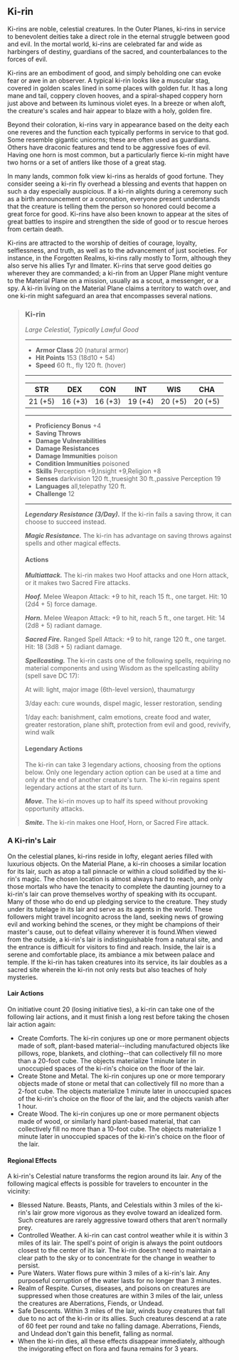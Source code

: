 ## Ki-rin
Ki-rins are noble, celestial creatures. In the Outer Planes, ki-rins in service to benevolent deities take a direct role in the eternal struggle between good and evil. In the mortal world, ki-rins are celebrated far and wide as harbingers of destiny, guardians of the sacred, and counterbalances to the forces of evil.

Ki-rins are an embodiment of good, and simply beholding one can evoke fear or awe in an observer. A typical ki-rin looks like a muscular stag, covered in golden scales lined in some places with golden fur. It has a long mane and tail, coppery cloven hooves, and a spiral-shaped coppery horn just above and between its luminous violet eyes. In a breeze or when aloft, the creature's scales and hair appear to blaze with a holy, golden fire.

Beyond their coloration, ki-rins vary in appearance based on the deity each one reveres and the function each typically performs in service to that god. Some resemble gigantic unicorns; these are often used as guardians. Others have draconic features and tend to be aggressive foes of evil. Having one horn is most common, but a particularly fierce ki-rin might have two horns or a set of antlers like those of a great stag.

In many lands, common folk view ki-rins as heralds of good fortune. They consider seeing a ki-rin fly overhead a blessing and events that happen on such a day especially auspicious. If a ki-rin alights during a ceremony such as a birth announcement or a coronation, everyone present understands that the creature is telling them the person so honored could become a great force for good. Ki-rins have also been known to appear at the sites of great battles to inspire and strengthen the side of good or to rescue heroes from certain death.

Ki-rins are attracted to the worship of deities of courage, loyalty, selflessness, and truth, as well as to the advancement of just societies. For instance, in the Forgotten Realms, ki-rins rally mostly to Torm, although they also serve his allies Tyr and Ilmater. Ki-rins that serve good deities go wherever they are commanded; a ki-rin from an Upper Plane might venture to the Material Plane on a mission, usually as a scout, a messenger, or a spy. A ki-rin living on the Material Plane claims a territory to watch over, and one ki-rin might safeguard an area that encompasses several nations.

>### Ki-rin
>*Large Celestial, Typically Lawful Good*
>___
>- **Armor Class** 20 (natural armor)
>- **Hit Points** 153 (18d10 + 54)
>- **Speed** 60 ft., fly 120 ft. (hover)
>___
>|**STR**|**DEX**|**CON**|**INT**|**WIS**|**CHA**|
>|:---:|:---:|:---:|:---:|:---:|:---:|
>|21 (+5)|16 (+3)|16 (+3)|19 (+4)|20 (+5)|20 (+5)|
>
>___
>- **Proficiency Bonus** +4
>- **Saving Throws** 
>- **Damage Vulnerabilities** 
>- **Damage Resistances** 
>- **Damage Immunities** poison
>- **Condition Immunities** poisoned
>- **Skills** Perception +9,Insight +9,Religion +8
>- **Senses** darkvision 120 ft.,truesight 30 ft.,passive Perception 19
>- **Languages** all,telepathy 120 ft.
>- **Challenge** 12
>___
>***Legendary Resistance (3/Day).*** If the ki-rin fails a saving throw, it can choose to succeed instead.
>
>***Magic Resistance.*** The ki-rin has advantage on saving throws against spells and other magical effects.
>
>#### Actions
>***Multiattack.*** The ki-rin makes two Hoof attacks and one Horn attack, or it makes two Sacred Fire attacks.
>
>***Hoof.*** Melee Weapon Attack: +9 to hit, reach 15 ft., one target. Hit: 10 (2d4 + 5) force damage.
>
>***Horn.*** Melee Weapon Attack: +9 to hit, reach 5 ft., one target. Hit: 14 (2d8 + 5) radiant damage.
>
>***Sacred Fire.*** Ranged Spell Attack: +9 to hit, range 120 ft., one target. Hit: 18 (3d8 + 5) radiant damage.
>
>***Spellcasting.*** The ki-rin casts one of the following spells, requiring no material components and using Wisdom as the spellcasting ability (spell save DC 17):
>
>At will: light, major image (6th-level version), thaumaturgy
>
>3/day each: cure wounds, dispel magic, lesser restoration, sending
>
>1/day each: banishment, calm emotions, create food and water, greater restoration, plane shift, protection from evil and good, revivify, wind walk
>
>#### Legendary Actions
>The ki-rin can take 3 legendary actions, choosing from the options below. Only one legendary action option can be used at a time and only at the end of another creature's turn. The ki-rin regains spent legendary actions at the start of its turn.
>
>***Move.*** The ki-rin moves up to half its speed without provoking opportunity attacks.
>
>***Smite.*** The ki-rin makes one Hoof, Horn, or Sacred Fire attack.
>

### A Ki-rin's Lair
On the celestial planes, ki-rins reside in lofty, elegant aeries filled with luxurious objects. On the Material Plane, a ki-rin chooses a similar location for its lair, such as atop a tall pinnacle or within a cloud solidified by the ki-rin's magic. The chosen location is almost always hard to reach, and only those mortals who have the tenacity to complete the daunting journey to a ki-rin's lair can prove themselves worthy of speaking with its occupant. Many of those who do end up pledging service to the creature. They study under its tutelage in its lair and serve as its agents in the world. These followers might travel incognito across the land, seeking news of growing evil and working behind the scenes, or they might be champions of their master's cause, out to defeat villainy wherever it is found.When viewed from the outside, a ki-rin's lair is indistinguishable from a natural site, and the entrance is difficult for visitors to find and reach. Inside, the lair is a serene and comfortable place, its ambiance a mix between palace and temple. If the ki-rin has taken creatures into its service, its lair doubles as a sacred site wherein the ki-rin not only rests but also teaches of holy mysteries.

#### Lair Actions
On initiative count 20 (losing initiative ties), a ki-rin can take one of the following lair actions, and it must finish a long rest before taking the chosen lair action again:
* Create Comforts. The ki-rin conjures up one or more permanent objects made of soft, plant-based material--including manufactured objects like pillows, rope, blankets, and clothing--that can collectively fill no more than a 20-foot cube. The objects materialize 1 minute later in unoccupied spaces of the ki-rin's choice on the floor of the lair.
* Create Stone and Metal. The ki-rin conjures up one or more temporary objects made of stone or metal that can collectively fill no more than a 2-foot cube. The objects materialize 1 minute later in unoccupied spaces of the ki-rin's choice on the floor of the lair, and the objects vanish after 1 hour.
* Create Wood. The ki-rin conjures up one or more permanent objects made of wood, or similarly hard plant-based material, that can collectively fill no more than a 10-foot cube. The objects materialize 1 minute later in unoccupied spaces of the ki-rin's choice on the floor of the lair.
#### Regional Effects
A ki-rin's Celestial nature transforms the region around its lair. Any of the following magical effects is possible for travelers to encounter in the vicinity:
* Blessed Nature. Beasts, Plants, and Celestials within 3 miles of the ki-rin's lair grow more vigorous as they evolve toward an idealized form. Such creatures are rarely aggressive toward others that aren't normally prey.
* Controlled Weather. A ki-rin can cast control weather while it is within 3 miles of its lair. The spell's point of origin is always the point outdoors closest to the center of its lair. The ki-rin doesn't need to maintain a clear path to the sky or to concentrate for the change in weather to persist.
* Pure Waters. Water flows pure within 3 miles of a ki-rin's lair. Any purposeful corruption of the water lasts for no longer than 3 minutes.
* Realm of Respite. Curses, diseases, and poisons on creatures are suppressed when those creatures are within 3 miles of the lair, unless the creatures are Aberrations, Fiends, or Undead.
* Safe Descents. Within 3 miles of the lair, winds buoy creatures that fall due to no act of the ki-rin or its allies. Such creatures descend at a rate of 60 feet per round and take no falling damage. Aberrations, Fiends, and Undead don't gain this benefit, falling as normal.
* When the ki-rin dies, all these effects disappear immediately, although the invigorating effect on flora and fauna remains for 3 years.
